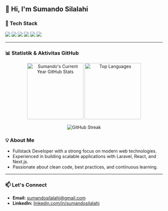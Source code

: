 ## 👋 Hi, I'm Sumando Silalahi

### 🚀 Tech Stack
<p>
  <img src="https://img.shields.io/badge/PHP-777BB4?style=flat&logo=php&logoColor=white" />
  <img src="https://img.shields.io/badge/JavaScript-F7DF1E?style=flat&logo=javascript&logoColor=black" />
  <img src="https://img.shields.io/badge/Laravel-FF2D20?style=flat&logo=laravel&logoColor=white" />
  <img src="https://img.shields.io/badge/Next.js-000000?style=flat&logo=next.js&logoColor=white" />
  <img src="https://img.shields.io/badge/React-20232A?style=flat&logo=react&logoColor=61DAFB" />
  <img src="https://img.shields.io/badge/Node.js-339933?style=flat&logo=node.js&logoColor=white" />
</p>

---

### 📊 Statistik & Aktivitas GitHub

<p align="center">
 <img height="180em" src="https://github-readme-stats.vercel.app/api?username=Sumandosilalahi2929&show_icons=true&theme=tokyonight&hide_border=true&count_private=true" alt="Sumando's Current Year GitHub Stats" />
  <img height="180em" src="https://github-readme-stats.vercel.app/api/top-langs/?username=Sumandosilalahi2929&layout=compact&theme=tokyonight&hide_border=true" alt="Top Languages" />
</p>
<p align="center">
  <img src="https://github-readme-streak-stats.herokuapp.com/?user=Sumandosilalahi2929&theme=tokyonight&hide_border=true" alt="GitHub Streak" />
</p>

### 💡 About Me
- Fullstack Developer with a strong focus on modern web technologies.
- Experienced in building scalable applications with Laravel, React, and Next.js.
- Passionate about clean code, best practices, and continuous learning.

---

### 📫 Let's Connect
- **Email:** [sumandosilalahi@gmail.com](mailto:sumandosilalahi@gmail.com)  
- **LinkedIn:** [linkedin.com/in/sumandosilalahi](https://www.linkedin.com/in/sumandosilalahi)

